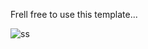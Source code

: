   Frell free to use this template...

![ss](https://github.com/yusufyorunc/404_page_not_found/assets/39492561/960b56da-d31c-40fc-84c0-e67eafb97be0)
